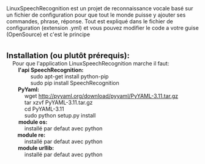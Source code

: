 <html>
<head>
<meta content="text/html; charset=ISO-8859-1"
http-equiv="content-type">
<title></title>
</head>
<body>
LinuxSpeechRecognition est un projet de reconnaissance vocale basé sur
un fichier de configuration
pour que tout le monde puisse y ajouter ses commandes, phrase, réponse.
Tout est expliqué dans le fichier de configuration (extension .yml) et
vous pouvez modifier le code a votre guise (OpenSource) et c'est le
principe
<br>
<br>
<br>
<big><big><span style="font-weight: bold;">Installation (ou plutôt
prérequis):
</span></big></big><br>
&nbsp;&nbsp;&nbsp; Pour que l'application LinuxSpeechRecognition marche
il faut:
<br>
&nbsp;&nbsp;&nbsp; &nbsp;&nbsp;&nbsp;<span style="font-weight: bold;">
l'api SpeechRecognition:</span>
<br>
&nbsp;&nbsp;&nbsp; &nbsp;&nbsp;&nbsp; &nbsp;&nbsp;&nbsp;
&nbsp;&nbsp;&nbsp; sudo apt-get install python-pip
<br>
&nbsp;&nbsp;&nbsp; &nbsp;&nbsp;&nbsp; &nbsp;&nbsp;&nbsp;
&nbsp;&nbsp;&nbsp; sudo pip install SpeechRecognition
<br>
&nbsp;&nbsp;&nbsp; &nbsp;&nbsp;<span style="font-weight: bold;">&nbsp;
PyYaml:
</span><br>
&nbsp;&nbsp;&nbsp; &nbsp;&nbsp;&nbsp; &nbsp;&nbsp;&nbsp; wget <a
href="http://pyyaml.org/download/pyyaml/PyYAML-3.11.tar.gz">http://pyyaml.org/download/pyyaml/PyYAML-3.11.tar.gz</a>
<br>
&nbsp;&nbsp;&nbsp; &nbsp;&nbsp;&nbsp; &nbsp;&nbsp;&nbsp; tar xzvf
PyYAML-3.11.tar.gz
<br>
&nbsp;&nbsp;&nbsp; &nbsp;&nbsp;&nbsp; &nbsp;&nbsp;&nbsp; cd PyYAML-3.11
<br>
&nbsp;&nbsp;&nbsp; &nbsp;&nbsp;&nbsp; &nbsp;&nbsp;&nbsp; sudo python
setup.py install
<br>
&nbsp;&nbsp;&nbsp; &nbsp;&nbsp;&nbsp; <span style="font-weight: bold;">module
os:
</span><br>
&nbsp;&nbsp;&nbsp; &nbsp;&nbsp;&nbsp; &nbsp;&nbsp;&nbsp; installé par
defaut avec python
<br>
&nbsp;&nbsp;&nbsp; <span style="font-weight: bold;">&nbsp;&nbsp;&nbsp;
module re:
</span><br>
&nbsp;&nbsp;&nbsp; &nbsp;&nbsp;&nbsp; &nbsp;&nbsp;&nbsp; installé par
defaut avec python
<br>
&nbsp;&nbsp;&nbsp; &nbsp;&nbsp;<span style="font-weight: bold;">&nbsp;
module urllib:
</span><br>
&nbsp;&nbsp;&nbsp; &nbsp;&nbsp;&nbsp; &nbsp;&nbsp;&nbsp; installé par
defaut avec python
</body>
</html>

